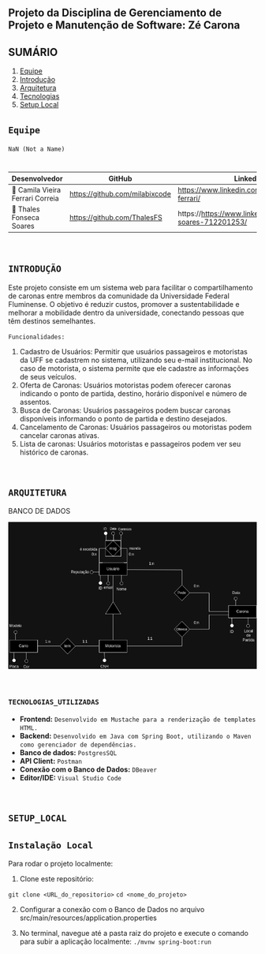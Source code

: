 ## **Projeto da Disciplina de Gerenciamento de Projeto e Manutenção de Software: Zé Carona**

## SUMÁRIO

1. [Equipe](#Equipe)
2. [Introdução](#INTRODUÇÃO)
3. [Arquitetura](#ARQUITETURA)
4. [Tecnologias](#TECNOLOGIAS_UTILIZADAS)
5. [Setup Local](#SETUP_LOCAL)

## ``Equipe``

``NaN (Not a Name)``
#  
|     Desenvolvedor       |    GitHub     |   LinkedIn   |
|-------------------------|---------------|--------------|
|👤 Camila Vieira Ferrari Correia|https://github.com/milabixcode|https://www.linkedin.com/in/camila-ferrari/|
|👤 Thales Fonseca Soares|https://github.com/ThalesFS|https://https://www.linkedin.com/in/thales-soares-712201253/|


<br>

## ``INTRODUÇÃO``

Este projeto consiste em um sistema web para facilitar o compartilhamento de caronas entre membros da comunidade da Universidade Federal Fluminense. O objetivo é reduzir custos, promover a sustentabilidade e melhorar a mobilidade dentro da universidade, conectando pessoas que têm destinos semelhantes.

``Funcionalidades:``
1. Cadastro de Usuários: Permitir que usuários passageiros e motoristas da UFF se cadastrem no sistema, utilizando seu e-mail institucional. No caso de motorista, o sistema permite que ele cadastre as informações de seus veículos.
2. Oferta de Caronas: Usuários motoristas podem oferecer caronas indicando o ponto de partida, destino, horário disponível e número de assentos.
3. Busca de Caronas: Usuários passageiros podem buscar caronas disponíveis informando o ponto de partida e destino desejados.
4. Cancelamento de Caronas: Usuários passageiros ou motoristas podem cancelar caronas ativas.
5. Lista de caronas: Usuários motoristas e passageiros podem ver seu histórico de caronas.

<br>

## ``ARQUITETURA``
BANCO DE DADOS

![Banco de dados](readme-assets/modelagem_banco.png)


<br>


### ``TECNOLOGIAS_UTILIZADAS``

* **Frontend:** `Desenvolvido em Mustache para a renderização de templates HTML.`
* **Backend:** `Desenvolvido em Java com Spring Boot, utilizando o Maven como gerenciador de dependências.`
* **Banco de dados:** `PostgresSQL`
* **API Client:** `Postman`
* **Conexão com o Banco de Dados:** `DBeaver`
* **Editor/IDE:** `Visual Studio Code`

<br>


## ``SETUP_LOCAL``


## ``Instalação Local``

Para rodar o projeto localmente:

1. Clone este repositório:

```git clone <URL_do_repositorio>```
```cd <nome_do_projeto>```

2. Configurar a conexão com o Banco de Dados no arquivo src/main/resources/application.properties

3. No terminal, navegue até a pasta raiz do projeto e execute o comando para subir a aplicação localmente:
```./mvnw spring-boot:run```


